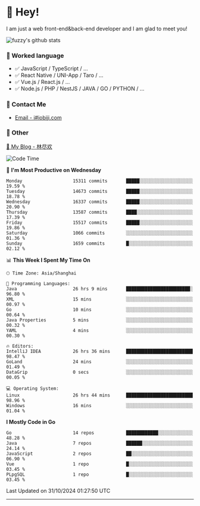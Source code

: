 # 👋 Hey!

I am just a web front-end&back-end developer and I am glad to meet you!

![fuzzy's github stats](https://github-readme-stats.vercel.app/api?username=JaydenForYou&&show_icons=true&&title_color=1abc9c&&icon_color=1abc9c)


### 📝 Worked language

- ✅ JavaScript / TypeScript / ...
- ✅ React Native / UNI-App / Taro / ...
- ✅ Vue.js / React.js / ...
- ✅ Node.js / PHP / NestJS / JAVA / GO / PYTHON / ...

### 📮 Contact Me

- [Email - i#iobiji.com](mailto:i@iobiji.com)


### 🤪 Other

[📌 My Blog - 林尽欢](https://iobiji.com)

<!--START_SECTION:waka-->
![Code Time](http://img.shields.io/badge/Code%20Time-1%2C177%20hrs%2053%20mins-blue)

📅 **I'm Most Productive on Wednesday** 

```text
Monday                   15311 commits       █████░░░░░░░░░░░░░░░░░░░░   19.59 % 
Tuesday                  14673 commits       █████░░░░░░░░░░░░░░░░░░░░   18.78 % 
Wednesday                16337 commits       █████░░░░░░░░░░░░░░░░░░░░   20.90 % 
Thursday                 13587 commits       ████░░░░░░░░░░░░░░░░░░░░░   17.39 % 
Friday                   15517 commits       █████░░░░░░░░░░░░░░░░░░░░   19.86 % 
Saturday                 1066 commits        ░░░░░░░░░░░░░░░░░░░░░░░░░   01.36 % 
Sunday                   1659 commits        █░░░░░░░░░░░░░░░░░░░░░░░░   02.12 % 
```


📊 **This Week I Spent My Time On** 

```text
🕑︎ Time Zone: Asia/Shanghai

💬 Programming Languages: 
Java                     26 hrs 9 mins       ████████████████████████░   96.80 % 
XML                      15 mins             ░░░░░░░░░░░░░░░░░░░░░░░░░   00.97 % 
Go                       10 mins             ░░░░░░░░░░░░░░░░░░░░░░░░░   00.64 % 
Java Properties          5 mins              ░░░░░░░░░░░░░░░░░░░░░░░░░   00.32 % 
YAML                     4 mins              ░░░░░░░░░░░░░░░░░░░░░░░░░   00.30 % 

🔥 Editors: 
IntelliJ IDEA            26 hrs 36 mins      █████████████████████████   98.47 % 
GoLand                   24 mins             ░░░░░░░░░░░░░░░░░░░░░░░░░   01.49 % 
DataGrip                 0 secs              ░░░░░░░░░░░░░░░░░░░░░░░░░   00.05 % 

💻 Operating System: 
Linux                    26 hrs 44 mins      █████████████████████████   98.96 % 
Windows                  16 mins             ░░░░░░░░░░░░░░░░░░░░░░░░░   01.04 % 
```

**I Mostly Code in Go** 

```text
Go                       14 repos            ████████████░░░░░░░░░░░░░   48.28 % 
Java                     7 repos             ██████░░░░░░░░░░░░░░░░░░░   24.14 % 
JavaScript               2 repos             ██░░░░░░░░░░░░░░░░░░░░░░░   06.90 % 
Vue                      1 repo              █░░░░░░░░░░░░░░░░░░░░░░░░   03.45 % 
PLpgSQL                  1 repo              █░░░░░░░░░░░░░░░░░░░░░░░░   03.45 % 
```




 Last Updated on 31/10/2024 01:27:50 UTC
<!--END_SECTION:waka-->
---
